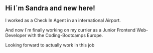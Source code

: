 
## Hi  I´m Sandra and new here!

I worked as a Check In Agent in an international Airport.

And now I´m finally working on my currier as a Junior Frontend Web-Developer with the Coding-Bootcamps Europe.

Looking forward to actually work in this job
